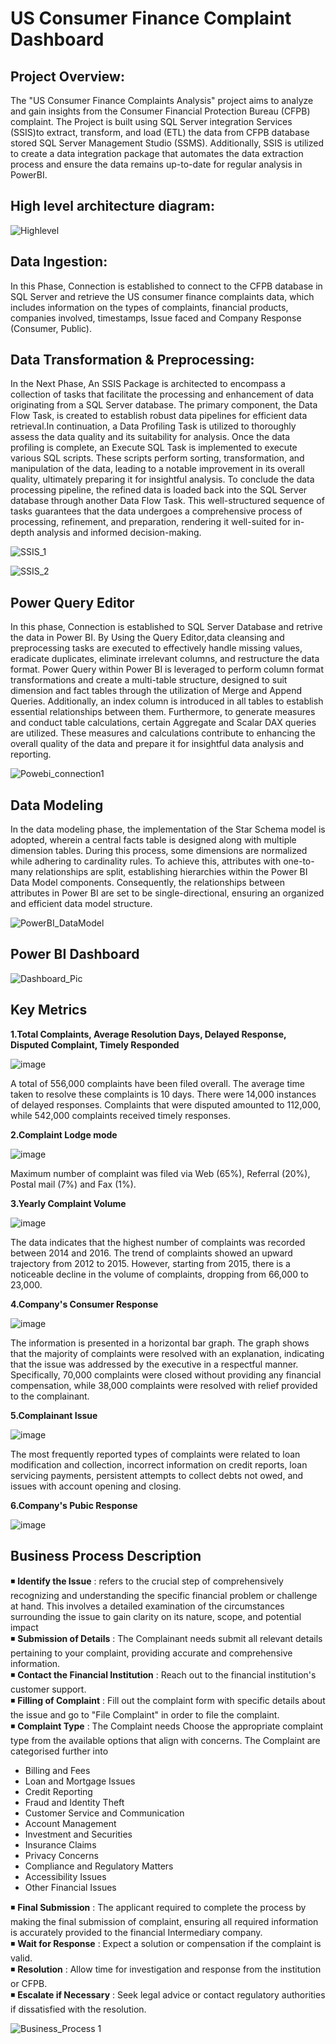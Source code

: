 # US Consumer Finance Complaint Dashboard 
 
## Project Overview:
The "US Consumer Finance Complaints Analysis" project aims to analyze and gain insights from the Consumer Financial Protection Bureau (CFPB) complaint. The Project is built using
SQL Server integration Services (SSIS)to extract, transform, and load (ETL) the data from CFPB database stored SQL Server Management Studio (SSMS). Additionally, SSIS is utilized 
to create a data integration package that automates the data extraction process and ensure the data remains up-to-date for regular analysis in PowerBI. 


## High level architecture diagram:

![Highlevel](https://github.com/ashwinjai/US-ConsumerFinance-Complaints/assets/36980518/da7addf3-afe8-4ca2-96b6-266e51e67825)


## Data Ingestion: 
In this Phase, Connection is established to connect to the CFPB database in SQL Server and retrieve the US consumer finance complaints data, which includes information on the types of complaints, financial products, 
companies involved, timestamps, Issue faced and Company Response (Consumer, Public). <br>


## Data Transformation & Preprocessing:
In the Next Phase, An SSIS Package is architected to encompass a collection of tasks that facilitate the processing and enhancement of data originating from a SQL Server database. 
The primary component, the Data Flow Task, is created to establish robust data pipelines for efficient data retrieval.In continuation, a Data Profiling Task is utilized to thoroughly assess 
the data quality and its suitability for analysis. Once the data profiling is complete, an Execute SQL Task is implemented to execute various SQL scripts. 
These scripts perform sorting, transformation, and manipulation of the data, leading to a notable improvement in its overall quality, ultimately preparing it for insightful analysis.
To conclude the data processing pipeline, the refined data is loaded back into the SQL Server database through another Data Flow Task. This well-structured sequence of tasks guarantees 
that the data undergoes a comprehensive process of processing, refinement, and preparation, rendering it well-suited for in-depth analysis and informed decision-making. <br>

![SSIS_1](https://github.com/ashwinjai/US-ConsumerFinance-Complaints/assets/36980518/d4ac9cfc-49bc-4937-b970-168a2e0419a9)

![SSIS_2](https://github.com/ashwinjai/US-ConsumerFinance-Complaints/assets/36980518/225eba4c-c466-4618-8dfc-218bab3727ad)


## Power Query Editor
In this phase, Connection is established to SQL Server Database and retrive the data in Power BI. By Using the Query Editor,data cleansing and preprocessing tasks are executed to effectively handle missing values, eradicate duplicates, eliminate irrelevant columns, and restructure the data format.
Power Query within Power BI is leveraged to perform column format transformations and create a multi-table structure, designed to suit dimension and fact tables through the utilization of Merge and Append Queries. 
Additionally, an index column is introduced in all tables to establish essential relationships between them. 
Furthermore, to generate measures and conduct table calculations, certain Aggregate and Scalar DAX queries are utilized. These measures and calculations contribute to enhancing the overall quality of the data and 
prepare it for insightful data analysis and reporting. <br>

![Powebi_connection1](https://github.com/ashwinjai/US-ConsumerFinance-Complaints/assets/36980518/25a08a31-f0b3-400b-9be4-faf1e6798930)

## Data Modeling
In the data modeling phase, the implementation of the Star Schema model is adopted, wherein a central facts table is designed along with multiple dimension tables. 
During this process, some dimensions are normalized while adhering to cardinality rules. To achieve this, attributes with one-to-many relationships are split, establishing hierarchies within the Power BI Data Model components. 
Consequently, the relationships between attributes in Power BI are set to be single-directional, ensuring an organized and efficient data model structure. <br>

![PowerBI_DataModel](https://github.com/ashwinjai/US-ConsumerFinance-Complaints/assets/36980518/9fa0e571-d1e8-4a19-9b95-ccab107ef608) <br>

## Power BI Dashboard

![Dashboard_Pic](https://github.com/ashwinjai/US-ConsumerFinance-Complaints/assets/36980518/26209845-2fbe-4551-ac60-4d0b60870926) <br>





## Key Metrics

**1.Total Complaints, Average Resolution Days, Delayed Response, Disputed Complaint, Timely Responded** 

![image](https://github.com/ashwinjai/US-ConsumerFinance-Complaints/assets/36980518/70fd9822-48f6-460d-a7b6-09282ff75433)

A total of 556,000 complaints have been filed overall. The average time taken to resolve these complaints is 10 days. There were 14,000 instances of delayed responses. Complaints that were disputed amounted to 112,000, while 542,000 complaints received timely responses. <br>

**2.Complaint Lodge mode**

![image](https://github.com/ashwinjai/US-ConsumerFinance-Complaints/assets/36980518/fe36c903-baf3-4098-af8d-e4847a8b998c)

Maximum number of complaint was filed via Web (65%), Referral (20%), Postal mail (7%) and Fax (1%). <br>
 

**3.Yearly Complaint Volume**

![image](https://github.com/ashwinjai/US-ConsumerFinance-Complaints/assets/36980518/c4cfea31-0f8f-4e24-8ae7-b253f5f399f6)

The data indicates that the highest number of complaints was recorded between 2014 and 2016. The trend of complaints showed an upward trajectory from 2012 to 2015. However, starting from 2015, there is a noticeable decline in the volume of complaints, dropping from 66,000 to 23,000. <br>

**4.Company's Consumer Response**

![image](https://github.com/ashwinjai/US-ConsumerFinance-Complaints/assets/36980518/b2a0f967-92d7-4b0a-9d87-e473ff7dfda8)

The information is presented in a horizontal bar graph. The graph shows that the majority of complaints were resolved with an explanation, indicating that the issue was addressed by the executive in a respectful manner. Specifically, 70,000 complaints were closed without providing any financial compensation, while 38,000 complaints were resolved with relief provided to the complainant.<br>

**5.Complainant Issue**

![image](https://github.com/ashwinjai/US-ConsumerFinance-Complaints/assets/36980518/141e1244-6ea3-4c0f-88d2-4c9fde998e84)

The most frequently reported types of complaints were related to loan modification and collection, incorrect information on credit reports, loan servicing payments, persistent attempts to collect debts not owed, and issues with account opening and closing. <br>

**6.Company's Pubic Response**

![image](https://github.com/ashwinjai/US-ConsumerFinance-Complaints/assets/36980518/0d9829b9-87b7-443e-82df-f0acdc4ee158)










## Business Process Description
:black_medium_small_square: **Identify the Issue** : refers to the crucial step of comprehensively recognizing and understanding the specific financial problem or challenge at hand. This involves a detailed examination of the circumstances surrounding the issue to gain clarity on its nature, scope, and potential impact <br>
:black_medium_small_square: **Submission of Details** : The Complainant needs submit all relevant details pertaining to your complaint, providing accurate and comprehensive information. <br>
:black_medium_small_square: **Contact the Financial Institution** : Reach out to the financial institution's customer support. <br>
:black_medium_small_square: **Filling of Complaint** : Fill out the complaint form with specific details about the issue and go to "File Complaint" in order to file the complaint. <br>
:black_medium_small_square: **Complaint Type** : The Complaint needs Choose the appropriate complaint type from the available options that align with concerns. The Complaint are categorised further into <br>
* Billing and Fees
* Loan and Mortgage Issues
* Credit Reporting
* Fraud and Identity Theft
* Customer Service and Communication
* Account Management
* Investment and Securities
* Insurance Claims
* Privacy Concerns
* Compliance and Regulatory Matters
* Accessibility Issues
* Other Financial Issues            <br>

:black_medium_small_square: **Final Submission** : The applicant required to complete the process by making the final submission of complaint, ensuring all required information is accurately provided to the financial Intermediary company. <br>
:black_medium_small_square: **Wait for Response** : Expect a solution or compensation if the complaint is valid. <br>
:black_medium_small_square: **Resolution** : Allow time for investigation and response from the institution or CFPB. <br>
:black_medium_small_square: **Escalate if Necessary** : Seek legal advice or contact regulatory authorities if dissatisfied with the resolution. <br>

![Business_Process 1](https://github.com/ashwinjai/US-ConsumerFinance-Complaints/assets/36980518/ca4eeda6-b13a-4eb1-8cf7-8c63a0c9c9ef)   <br>







